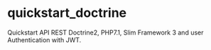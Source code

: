 # quickstart_doctrine
Quickstart API REST Doctrine2, PHP7.1, Slim Framework 3 and user Authentication with JWT.
